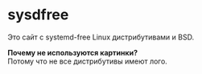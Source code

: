 # sysdfree
Это сайт с systemd-free Linux дистрибутивами и BSD.  

**Почему не используются картинки?**  
Потому что не все дистрибутивы имеют лого.